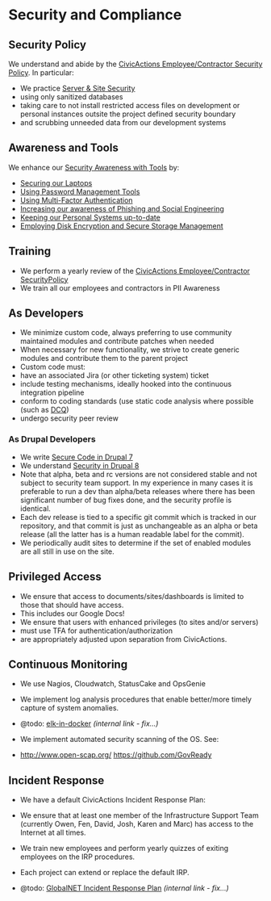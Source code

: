 # Security and Compliance

## Security Policy

We understand and abide by the [CivicActions Employee/Contractor Security Policy](https://github.com/CivicActions/security-policy). In particular:

* We practice [Server & Site Security](https://github.com/CivicActions/security-policy#server--site-security)
* using only sanitized databases
* taking care to not install restricted access files on development or personal instances outsite the project defined security boundary
* and scrubbing unneeded data from our development systems

## Awareness and Tools

We enhance our [Security Awareness with Tools](https://github.com/CivicActions/security-policy/blob/master/tools/README.md#tfa-backup-codes) by:

* [Securing our Laptops](https://github.com/CivicActions/security-policy/blob/master/tools/README.md#securing-your-laptop)
* [Using Password Management Tools](https://github.com/CivicActions/security-policy/blob/master/tools/README.md#password-management-tools)
* [Using Multi-Factor Authentication](https://github.com/CivicActions/security-policy/blob/master/tools/README.md#use-two-factor-or-2-step-authentication-tfa-2fa)
* [Increasing our awareness of Phishing and Social Engineering](https://github.com/CivicActions/security-policy/blob/master/tools/README.md#phishing-and-social-engineering)
* [Keeping our Personal Systems up-to-date](https://github.com/CivicActions/security-policy/blob/master/tools/README.md#keep-your-systems-up-to-date)
* [Employing Disk Encryption and Secure Storage Management](https://github.com/CivicActions/security-policy/blob/master/tools/README.md#disk-encryption-and-storage-management)

## Training

* We perform a yearly review of the [CivicActions Employee/Contractor SecurityPolicy](https://github.com/CivicActions/security-policy)
* We train all our employees and contractors in PII Awareness

## As Developers

* We minimize custom code, always preferring to use community maintained modules and contribute patches when needed
* When necessary for new functionality, we strive to create generic modules and contribute them to the parent project
* Custom code must:
* have an associated Jira (or other ticketing system) ticket
* include testing mechanisms, ideally hooked into the continuous integration pipeline
* conform to coding standards (use static code analysis where possible (such as [DCQ](https://www.drupal.org/project/dcq))
* undergo security peer review

### As Drupal Developers

* We write [Secure Code in Drupal 7](https://www.drupal.org/docs/7/security/writing-secure-code)
* We understand [Security in Drupal 8](https://www.drupal.org/docs/8/security)
* Note that alpha, beta and rc versions are not considered stable and not subject to security team support. In my experience in many cases it is preferable to run a dev than alpha/beta releases where there has been significant number of bug fixes done, and the security profile is identical.
* Each dev release is tied to a specific git commit which is tracked in our repository, and that commit is just as unchangeable as an alpha or beta release (all the latter has is a human readable label for the commit).
* We periodically audit sites to determine if the set of enabled modules are all still in use on the site.

## Privileged Access

* We ensure that access to documents/sites/dashboards is limited to those that should have access.
* This includes our Google Docs!
* We ensure that users with enhanced privileges (to sites and/or servers)
* must use TFA for authentication/authorization
* are appropriately adjusted upon separation from CivicActions.

## Continuous Monitoring

* We use Nagios, Cloudwatch, StatusCake and OpsGenie
* We implement log analysis procedures that enable better/more timely capture of system anomalies.
* @todo:  [elk-in-docker](https://git.civicactions.net/devops/elk-in-docker) *(internal link - fix...)*

* We implement automated security scanning of the OS. See:
* <http://www.open-scap.org/>
  <https://github.com/GovReady>

## Incident Response

* We have a default CivicActions Incident Response Plan:
* We ensure that at least one member of the Infrastructure Support Team (currently Owen, Fen, David, Josh, Karen and Marc) has access to the Internet at all times.
* We train new employees and perform yearly quizzes of exiting employees on the IRP procedures.

* Each project can extend or replace the default IRP.
* @todo: [GlobalNET Incident Response Plan](https://docs.google.com/a/civicactions.net/document/d/1hk2rODDPrbc7P-J-1l1UyCyx8cjEVQALd1MC53BijsA) *(internal link - fix...)*
